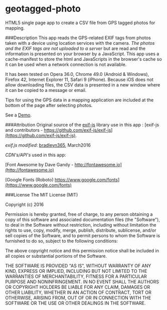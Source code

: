 # geotagged-photo
HTML5 single page app to create a CSV file from GPS tagged photos for mapping.

###Description
This app reads the GPS-related EXIF tags from photos taken with a device using location services with the camera. *The photos and the EXIF tags are not uploaded to a server* but are read and the information is presented on your browser by a JavaScript.  This app uses a cache-manifest to store the html and JavaScripts in the browser's cache so it can be used when a network connection is not available.

It has been tested on Opera 36.0, Chrome 49.0 (Android & Windows), Firefox 42, Internet Explorer 11, Safari 9 (iPhone).  Because iOS does not allow downloading files, the CSV data is presented in a new window where it can be copied to a message or email.

Tips for using the GPS data in a mapping application are included at the bottom of the page after selecting photos.

See a [Demo](http://bradley365.elementfx.com/geotagged-photo/).


###Attribution
Original source of the [exif-js](https://github.com/exif-js/exif-js) library use in this app : [exif-js and contributors - https://github.com/exif-js/exif-js](https://github.com/exif-js/exif-js).

*exif.js modified*: [bradleyn365](https://github.com/bradley365), March2016

*CDN's/API's* used in this app:

[Font Awesome by Dave Gandy - http://fontawesome.io](http://fontawesome.io)

[Google Fonts (Roboto) https://www.google.com/fonts](https://www.google.com/fonts)


###License
The MIT License (MIT)

Copyright (c) 2016 

Permission is hereby granted, free of charge, to any person obtaining a copy
of this software and associated documentation files (the "Software"), to deal
in the Software without restriction, including without limitation the rights
to use, copy, modify, merge, publish, distribute, sublicense, and/or sell
copies of the Software, and to permit persons to whom the Software is
furnished to do so, subject to the following conditions:

The above copyright notice and this permission notice shall be included in all
copies or substantial portions of the Software.

THE SOFTWARE IS PROVIDED "AS IS", WITHOUT WARRANTY OF ANY KIND, EXPRESS OR
IMPLIED, INCLUDING BUT NOT LIMITED TO THE WARRANTIES OF MERCHANTABILITY,
FITNESS FOR A PARTICULAR PURPOSE AND NONINFRINGEMENT. IN NO EVENT SHALL THE
AUTHORS OR COPYRIGHT HOLDERS BE LIABLE FOR ANY CLAIM, DAMAGES OR OTHER
LIABILITY, WHETHER IN AN ACTION OF CONTRACT, TORT OR OTHERWISE, ARISING FROM,
OUT OF OR IN CONNECTION WITH THE SOFTWARE OR THE USE OR OTHER DEALINGS IN THE
SOFTWARE.

